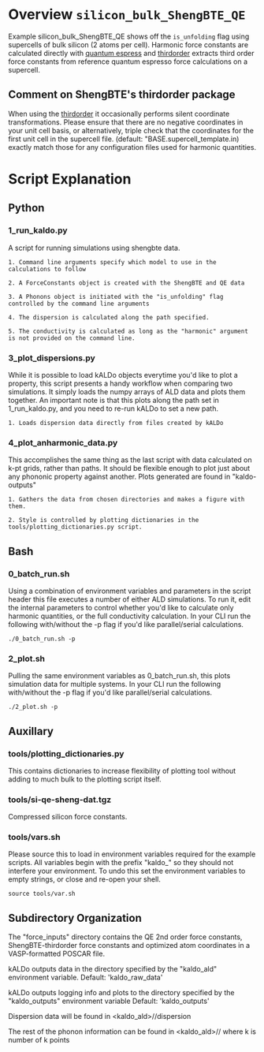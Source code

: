 # Overview `silicon_bulk_ShengBTE_QE`
Example silicon_bulk_ShengBTE_QE shows off the `is_unfolding` flag using supercells of bulk silicon (2 atoms per cell).
Harmonic force constants are calculated directly with [quantum espress](https://www.quantum-espresso.org/) and
[thirdorder](https://www.shengbte.org/) extracts third order force constants from reference quantum espresso force 
calculations on a supercell.

## Comment on ShengBTE's thirdorder package
When using the [thirdorder](https://www.shengbte.org/announcements/thirdorderpyv110released) it occasionally performs 
silent coordinate transformations. Please ensure that there are no negative coordinates in your unit cell basis, or 
alternatively, triple check that the coordinates for the first unit cell in the supercell file.
(default: "BASE.supercell_template.in) exactly match those for any configuration files used for harmonic quantities.

# Script Explanation

## Python

### 1_run_kaldo.py

A script for running simulations using shengbte data.

    1. Command line arguments specify which model to use in the calculations to follow

    2. A ForceConstants object is created with the ShengBTE and QE data

    3. A Phonons object is initiated with the "is_unfolding" flag controlled by the command line arguments

    4. The dispersion is calculated along the path specified.

    5. The conductivity is calculated as long as the "harmonic" argument is not provided on the command line.

### 3_plot_dispersions.py

While it is possible to load kALDo objects everytime you'd like to plot a property, this script presents a handy 
workflow when comparing two simulations. It simply loads the numpy arrays of ALD data and plots them together.
An important note is that this plots along the path set in 1_run_kaldo.py, and you need to re-run kALDo to set a new
path.

    1. Loads dispersion data directly from files created by kALDo

### 4_plot_anharmonic_data.py

This accomplishes the same thing as the last script with data calculated on k-pt grids, rather than paths.
It should be flexible enough to plot just about any phononic property against another. 
Plots generated are found in "kaldo-outputs"

    1. Gathers the data from chosen directories and makes a figure with them.

    2. Style is controlled by plotting dictionaries in the tools/plotting_dictionaries.py script.

## Bash

### 0_batch_run.sh

Using a combination of environment variables and parameters in the script header this file
executes a number of either ALD simulations. To run it, edit the internal parameters to control whether you'd like to 
calculate only harmonic quantities, or the full conductivity calculation. 
In your CLI run the following with/without the -p flag if you'd like parallel/serial calculations. 

`./0_batch_run.sh -p`

### 2_plot.sh

Pulling the same environment variables as 0_batch_run.sh, this plots simulation data for multiple systems.
In your CLI run the following with/without the -p flag if you'd like parallel/serial calculations.

`./2_plot.sh -p`


## Auxillary

### tools/plotting_dictionaries.py

This contains dictionaries to increase flexibility of plotting tool without adding
to much bulk to the plotting script itself.

### tools/si-qe-sheng-dat.tgz

Compressed silicon force constants.

### tools/vars.sh

Please source this to load in environment variables required for the example scripts. All variables begin with the
prefix "kaldo_" so they should not interfere your environment. To undo this set the environment variables to 
empty strings, or close and re-open your shell.

`source tools/var.sh`

## Subdirectory Organization

The "force_inputs" directory contains the QE 2nd order force constants, ShengBTE-thirdorder force constants and 
optimized atom coordinates in a VASP-formatted POSCAR file.

kALDo outputs data in the directory specified by the "kaldo_ald" environment variable.
Default: 'kaldo_raw_data'

kALDo outputs logging info and plots to the directory specified by the "kaldo_outputs" environment variable
Default: 'kaldo_outputs'

Dispersion data will be found in <kaldo_ald>/<system>/dispersion

The rest of the phonon information can be found in <kaldo_ald>/<system>/<k>_<k>_<k> where k is number of k points